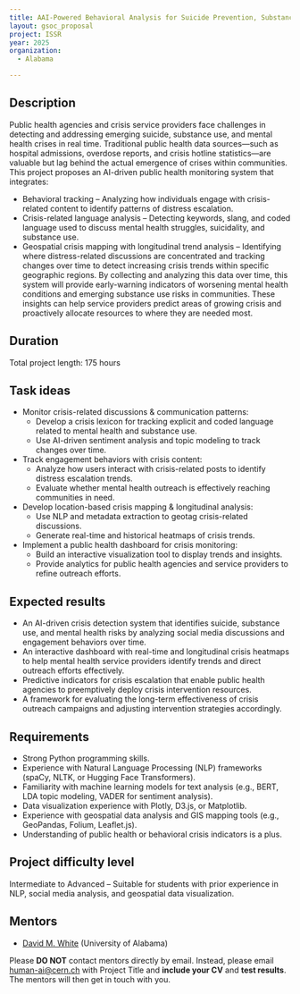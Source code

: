 ```yaml
---
title: AAI-Powered Behavioral Analysis for Suicide Prevention, Substance Use, and Mental Health Crisis Detection with Longitudinal Geospatial Crisis Trend Analysis
layout: gsoc_proposal
project: ISSR
year: 2025
organization:
  - Alabama

---
```


## Description

Public health agencies and crisis service providers face challenges in detecting and addressing emerging suicide, substance use, and mental health crises in real time. Traditional public health data sources—such as hospital admissions, overdose reports, and crisis hotline statistics—are valuable but lag behind the actual emergence of crises within communities.
This project proposes an AI-driven public health monitoring system that integrates:
 * Behavioral tracking – Analyzing how individuals engage with crisis-related content to identify patterns of distress escalation.
 * Crisis-related language analysis – Detecting keywords, slang, and coded language used to discuss mental health struggles, suicidality, and substance use.
 * Geospatial crisis mapping with longitudinal trend analysis – Identifying where distress-related discussions are concentrated and tracking changes over time to detect increasing crisis trends within specific geographic regions.
By collecting and analyzing this data over time, this system will provide early-warning indicators of worsening mental health conditions and emerging substance use risks in communities. These insights can help service providers predict areas of growing crisis and proactively allocate resources to where they are needed most.


## Duration

Total project length: 175 hours

## Task ideas

 * Monitor crisis-related discussions & communication patterns:
    * Develop a crisis lexicon for tracking explicit and coded language related to mental health and substance use.
    * Use AI-driven sentiment analysis and topic modeling to track changes over time.
 * Track engagement behaviors with crisis content:
    * Analyze how users interact with crisis-related posts to identify distress escalation trends.
    * Evaluate whether mental health outreach is effectively reaching communities in need.
 * Develop location-based crisis mapping & longitudinal analysis:
    * Use NLP and metadata extraction to geotag crisis-related discussions.
    * Generate real-time and historical heatmaps of crisis trends.
 * Implement a public health dashboard for crisis monitoring:
    * Build an interactive visualization tool to display trends and insights.
    * Provide analytics for public health agencies and service providers to refine outreach efforts.



## Expected results
 * An AI-driven crisis detection system that identifies suicide, substance use, and mental health risks by analyzing social media discussions and engagement behaviors over time.
 * An interactive dashboard with real-time and longitudinal crisis heatmaps to help mental health service providers identify trends and direct outreach efforts effectively.
 * Predictive indicators for crisis escalation that enable public health agencies to preemptively deploy crisis intervention resources.
 * A framework for evaluating the long-term effectiveness of crisis outreach campaigns and adjusting intervention strategies accordingly.



## Requirements
 * Strong Python programming skills.
 * Experience with Natural Language Processing (NLP) frameworks (spaCy, NLTK, or Hugging Face Transformers).
 * Familiarity with machine learning models for text analysis (e.g., BERT, LDA topic modeling, VADER for sentiment analysis).
 * Data visualization experience with Plotly, D3.js, or Matplotlib.
 * Experience with geospatial data analysis and GIS mapping tools (e.g., GeoPandas, Folium, Leaflet.js).
 * Understanding of public health or behavioral crisis indicators is a plus.


## Project difficulty level
Intermediate to Advanced – Suitable for students with prior experience in NLP, social media analysis, and geospatial data visualization.


<!-- ## Test
Please use [this link](https://docs.google.com/document/d/10jBBJjum9q6mCwDpeRmvHUrU8MchXdU2TfzPubakqwE/edit) to access the test for this project. -->


## Mentors
  * [David M. White](mailto:human-ai@cern.ch) (University of Alabama)




Please **DO NOT** contact mentors directly by email. Instead, please email [human-ai@cern.ch](mailto:human-ai@cern.ch) with Project Title and **include your CV** and **test results**. The mentors will then get in touch with you.


